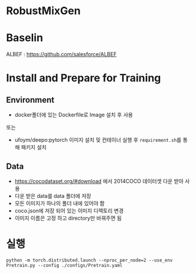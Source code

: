 # RobustMixGen

# Baselin 
ALBEF : https://github.com/salesforce/ALBEF

# Install and Prepare for Training
## Environment 
- docker폴더에 있는 Dockerfile로 Image 설치 후 사용 

또는 
- ufoym/deepo:pytorch 이미지 설치 및 컨테이너 실행 후 `requirement.sh`를 통해 패키지 설치 
## Data 
- https://cocodataset.org/#download 에서 2014COCO 데이터셋 다운 받아 사용 
- 다운 받은 data를 data 폴더에 저장 
- 모든 이미지가 하나의 폴더 내에 있어야 함 
- coco.json에 저장 되어 있는 이미지 디렉토리 변경 
- 이미지 이름은 고정 하고 directory만 바꿔주면 됨 

# 실행 
```
python -m torch.distributed.launch --nproc_per_node=2 --use_env Pretrain.py --config ./configs/Pretrain.yaml 
```

